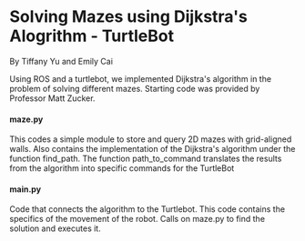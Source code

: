 # Solving Mazes using Dijkstra's Alogrithm - TurtleBot
By Tiffany Yu and Emily Cai

Using ROS and a turtlebot, we implemented Dijkstra's algorithm in the problem of
solving different mazes. Starting code was provided by Professor Matt Zucker. 

#### maze.py
This codes a simple module to store and query 2D mazes with grid-aligned walls. Also contains the
implementation of the Dijkstra's algorithm under the function find_path. The function path_to_command
translates the results from the algorithm into specific commands for the TurtleBot

#### main.py
Code that connects the algorithm to the Turtlebot. This code contains the specifics of the movement
of the robot. Calls on maze.py to find the solution and executes it. 
